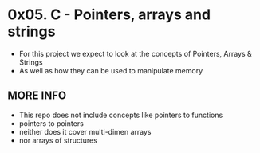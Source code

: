 # 0x05. C - Pointers, arrays and strings
* For this project we expect to look at the concepts of Pointers, Arrays & Strings
* As well as how they can be used to manipulate memory

## MORE INFO
* This repo does not include concepts like pointers to functions
* pointers to pointers
* neither does it cover multi-dimen arrays
* nor arrays of structures
